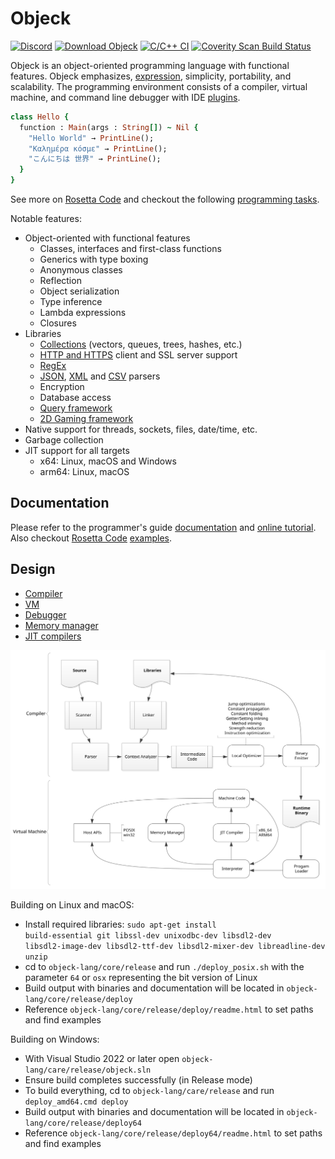 # Objeck

[![Discord](https://badgen.net/badge/icon/discord?icon=discord&label)](https://discord.com/channels/1008433395828805807/1008433396378251316)
[![Download Objeck](https://img.shields.io/sourceforge/dt/objeck-lang.svg)](https://sourceforge.net/projects/objeck-lang/)
[![C/C++ CI](https://github.com/objeck/objeck-lang/actions/workflows/c-cpp.yml/badge.svg)](https://github.com/objeck/objeck-lang/actions/workflows/c-cpp.yml)
[![Coverity Scan Build Status](https://img.shields.io/coverity/scan/10314.svg)](https://scan.coverity.com/projects/objeck)

Objeck is an object-oriented programming language with functional features. Objeck emphasizes, [expression](https://www.youtube.com/watch?v=G-Tw0zl5_n0), simplicity, portability, and scalability. The programming environment consists of a compiler, virtual machine, and command line debugger with IDE [plugins](https://github.com/objeck/objeck-lsp).

```ruby
class Hello {
  function : Main(args : String[]) ~ Nil {
    "Hello World" → PrintLine();
    "Καλημέρα κόσμε" → PrintLine();
    "こんにちは 世界" → PrintLine();
  }
}
```

See more on [Rosetta Code](http://rosettacode.org/wiki/Category:Objeck) and checkout the following [programming tasks](programs/rc).

Notable features:
* Object-oriented with functional features
  * Classes, interfaces and first-class functions
  * Generics with type boxing
  * Anonymous classes 
  * Reflection 
  * Object serialization 
  * Type inference
  * Lambda expressions
  * Closures
* Libraries 
  * [Collections](https://github.com/objeck/objeck-lang/blob/master/core/compiler/lib_src/gen_collect.obs) (vectors, queues, trees, hashes, etc.)
  * [HTTP and HTTPS](https://github.com/objeck/objeck-lang/blob/master/core/compiler/lib_src/net.obs) client and SSL server support
  * [RegEx](https://github.com/objeck/objeck-lang/blob/master/core/compiler/lib_src/regex.obs)
  * [JSON](https://github.com/objeck/objeck-lang/blob/master/core/compiler/lib_src/json.obs), [XML](https://github.com/objeck/objeck-lang/blob/master/core/compiler/lib_src/xml.obs) and [CSV](https://github.com/objeck/objeck-lang/blob/master/core/compiler/lib_src/csv.obs) parsers
  * Encryption
  * Database access
  * [Query framework](https://github.com/objeck/objeck-lang/blob/master/core/compiler/lib_src/query.obs)
  * [2D Gaming framework](https://github.com/objeck/objeck-lang/blob/master/core/compiler/lib_src/sdl_game.obs)
* Native support for threads, sockets, files, date/time, etc.
* Garbage collection
* JIT support for all targets
  * x64: Linux, macOS and Windows
  * arm64: Linux, macOS

## Documentation
Please refer to the programmer's guide [documentation](https://www.objeck.org/doc/api/index.html) and [online tutorial](https://www.objeck.org/getting_started.html). Also checkout [Rosetta Code](http://rosettacode.org/wiki/Category:Objeck) [examples](programs/rc).

## Design
* [Compiler](https://github.com/objeck/objeck-lang/blob/master/core/compiler)
* [VM](https://github.com/objeck/objeck-lang/blob/master/core/vm)
* [Debugger](https://github.com/objeck/objeck-lang/blob/master/core/debugger)
* [Memory manager](https://github.com/objeck/objeck-lang/blob/master/core/vm/arch)
* [JIT compilers](https://github.com/objeck/objeck-lang/blob/master/core/vm/arch/jit)

![alt text](images/toolchain.svg "Objeck System Architecture")

Building on Linux and macOS:
*  Install required libraries: <code>sudo apt-get install build-essential git libssl-dev unixodbc-dev libsdl2-dev libsdl2-image-dev libsdl2-ttf-dev libsdl2-mixer-dev libreadline-dev unzip</code>
*  cd to <code>objeck-lang/core/release</code> and run <code>./deploy_posix.sh</code> with the parameter <code>64</code> or <code>osx</code> representing the bit version of Linux
*  Build output with binaries and documentation will be located in <code>objeck-lang/core/release/deploy</code>
*  Reference <code>objeck-lang/core/release/deploy/readme.html</code> to set paths and find examples

Building on Windows:
*  With Visual Studio 2022 or later open <code>objeck-lang/care/release/objeck.sln</code>
*  Ensure build completes successfully (in Release mode)
*  To build everything, cd to <code>objeck-lang/care/release</code> and run <code>deploy_amd64.cmd deploy</code>
*  Build output with binaries and documentation will be located in <code>objeck-lang/core/release/deploy64</code>
*  Reference <code>objeck-lang/core/release/deploy64/readme.html</code> to set paths and find examples
